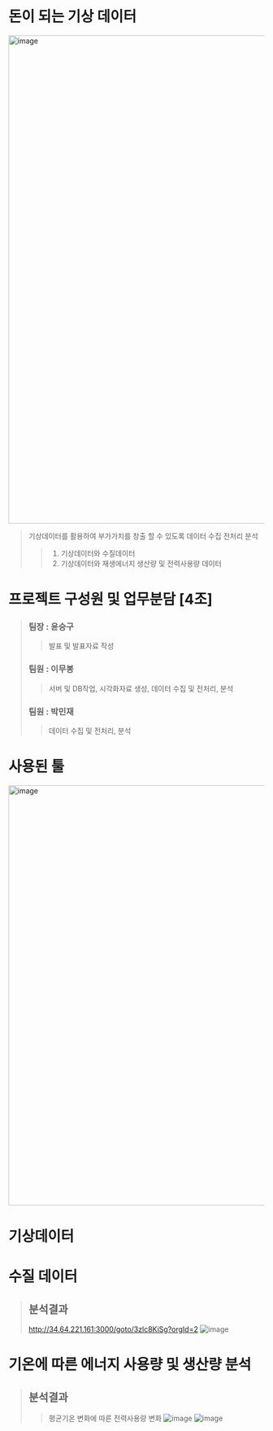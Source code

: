 # 돈이 되는 기상 데이터
<img width="960" alt="image" src="https://github.com/addinedu-amr-4th/eda-repo-4/assets/146153434/fd085594-4327-46fc-a0f8-adbf1cd59cdc">

>기상데이터를 활용하여 부가가치를 창출 할 수 있도록 데이터 수집 전처리 분석
>>1. 기상데이터와 수질데이터
>>2. 기상데이터와 재생에너지 생산량 및 전력사용량 데이터

# 프로젝트 구성원 및 업무분담 [4조]

>### 팀장 : 윤승구
>> 발표 및 발표자료 작성
>### 팀원 : 이무봉
>> 서버 및 DB작업, 시각화자료 생성, 데이터 수집 및 전처리, 분석
>### 팀원 : 박민재
>> 데이터 수집 및 전처리, 분석

# 사용된 툴
<img width="826" alt="image" src="https://github.com/addinedu-amr-4th/eda-repo-4/assets/146153434/8d45c847-285f-402b-aa83-866a8a14c94c">


# 기상데이터

# 수질 데이터
>## 분석결과
>http://34.64.221.161:3000/goto/3zlc8KiSg?orgId=2 
>![image](https://github.com/addinedu-amr-4th/eda-repo-4/assets/146153434/ae979df5-244f-42b0-a96f-3a4dfaa71e4e)



# 기온에 따른 에너지 사용량 및 생산량 분석
>## 분석결과
>>평균기온 변화에 따른 전력사용량 변화
>>![image](https://github.com/addinedu-amr-4th/eda-repo-4/assets/146153434/9652e1d7-4c35-446b-9a44-c18ac37c45b9)
![image](https://github.com/addinedu-amr-4th/eda-repo-4/assets/146153434/89554d96-b6f1-48a9-a826-2b31735422e8)
